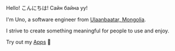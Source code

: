 Hello! こんにちは! Сайн байна уу! 

I'm Uno, a software engineer from <a href="https://en.wikipedia.org/wiki/Ulaanbaatar">Ulaanbaatar, Mongolia</a>. 

I strive to create something meaningful for people to use and enjoy. 

Try out my <a href="https://apps.apple.com/us/developer/usukhbayar-batbayar/id1532655863">Apps</a> 📱
